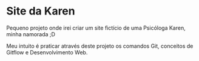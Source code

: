 # Site da Karen

Pequeno projeto onde irei criar um site fictício de uma Psicóloga Karen, minha namorada ;D

Meu intuito é praticar através deste projeto os comandos Git, conceitos de Gitflow e Desenvolvimento Web.
